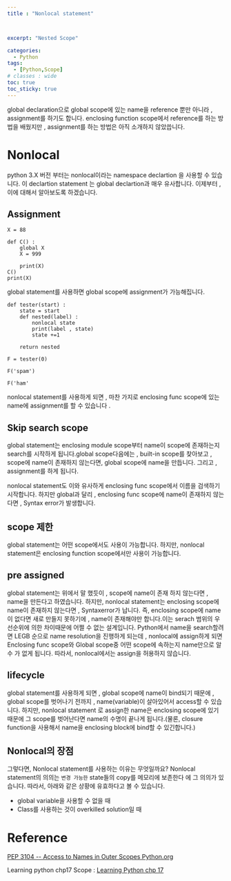 ```yaml
---
title : "Nonlocal statement"



excerpt: "Nested Scope"

categories:
  - Python
tags:
  - [Python,Scope]
# classes : wide
toc: true
toc_sticky: true
---
```

global declaration으로 global scope에 있는 name을 reference 뿐만 아니라 , assignment를 하기도 합니다. enclosing function scope에서 reference를 하는 방법을 배웠지만 , assignment를 하는 방법은 아직 소개하지 않았씁니다.

# Nonlocal

python 3.X 버전 부터는 nonlocal이라는 namespace declartion 을 사용할 수 있습니다. 이 declartion statement 는 global declartion과 매우 유사합니다. 이제부터 , 이에 대해서 알아보도록 하겠습니다.

## Assignment

```
X = 88

def C() :
    global X
    X = 999

    print(X)
C()
print(X)
```

global statement를 사용하면 global scope에 assignment가 가능해집니다. 

```
def tester(start) :
    state = start
    def nested(label) :
        nonlocal state
        print(label , state)
        state +=1 
        
    return nested

F = tester(0)

F('spam')

F('ham'
```

nonlocal statement를 사용하게 되면 , 마찬 가지로 enclosing func scope에 있는 name에 assignment를 할 수 있습니다 .

## Skip search scope

global statement는 enclosing module scope부터 name이 scope에 존재하는지 search를 시작하게 됩니다.global scope다음에는 , built-in scope를 찾아보고 , scope에 name이 존재하지 않는다면, global scope에 name을 만듭니다. 그리고 , assignment를 하게 됩니다. 

nonlocal statement도 이와 유사하게 enclosing func scope에서 이름을 검색하기 시작합니다. 하지만 global과 달리 , enclosing func scope에 name이 존재하지 않는다면 , Syntax error가 발생합니다. 

## scope 제한

global statement는 어떤 scope에서도 사용이 가능합니다. 하지만, nonlocal statement은  enclosing function scope에서만 사용이 가능합니다. 

## pre assigned

global statement는 위에서 말 했듯이 , scope에 name이 존재 하지 않는다면 , name을 만든다고 하였습니다. 하지만, nonlocal statement는 enclosing scope에 name이 존재하지 않는다면 , Syntaxerror가 납니다. 즉, enclosing scope에 name이 없다면 새로 만들지 못하기에 , name이 존재해야만 합니다.이는 serach 범위의 우선순위에 의한 차이때문에 어쩔 수 없는 설계입니다. Python에서 name을 search할려면 LEGB 순으로 name resolution을 진행하게 되는데 , nonlocal에 assign하게 되면  Enclosing func scope와 Global scope중 어떤 scope에 속하는지 name만으로 알수 가 없게 됩니다. 따라서, nonlocal에서는 assign을 허용하지 않습니다.

## lifecycle

global statement를 사용하게 되면 , global scope에 name이 bind되기 때문에 , global scope를 벗어나기 전까지 , name(variable)이 살아있어서 access할 수 있습니다. 하지만, nonlocal statement 로 assign한 name은 enclosing scope에 있기 때문에 그 scope를 벗어난다면 name의 수명이 끝나게 됩니다.(물론, closure function을 사용해서 name을 enclosing block에 bind할 수 있긴합니다.)

## Nonlocal의 장점

그렇다면, Nonlocal statement를 사용하는 이유는 무엇일까요? Nonlocal statement의 의의는 `변경 가능한`  state들의 copy를 메모리에 보존한다 에 그 의의가 있습니다. 따라서, 아래와 같은 상황에 유효하다고 볼 수 있습니다.

- global variable을 사용할 수 없을 때
- Class를 사용하는 것이 overkilled solution일 때 



# Reference

[PEP 3104 -- Access to Names in Outer Scopes  Python.org](https://www.python.org/dev/peps/pep-3104/)

Learning python chp17 Scope :  [Learning Python chp 17](https://www.google.co.kr/url?sa=t&amp;rct=j&amp;q=&amp;esrc=s&amp;source=web&amp;cd=&amp;cad=rja&amp;uact=8&amp;ved=2ahUKEwjZ7d_Fj471AhXLdXAKHYArDi8QFnoECAQQAQ&amp;url=https%3A%2F%2Fwww.amazon.com%2FLearning-Python-Powerful-Object-Oriented-Programming-ebook%2Fdp%2FB00DDZPC9S&amp;usg=AOvVaw3OQRO0BHmts707N8L_VY0O)

